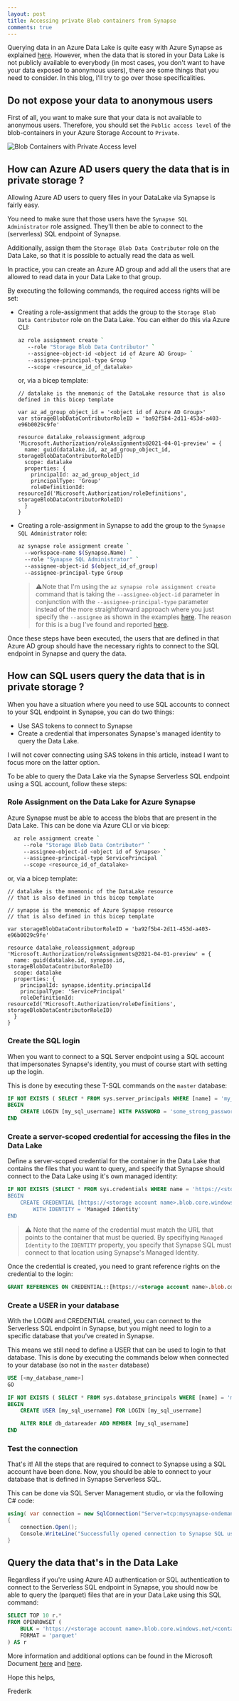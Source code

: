 ```yaml
---
layout: post
title: Accessing private Blob containers from Synapse
comments: true
---
```


Querying data in an Azure Data Lake is quite easy with Azure Synapse as explained [here](https://fgheysels.github.io/querying-datalake-with-synapse/).
However, when the data that is stored in your Data Lake is not publicly available to everybody (in most cases, you don't want to have your data exposed to anonymous users), there are some things that you need to consider.
In this blog, I'll try to go over those specificalities.

## Do not expose your data to anonymous users

First of all, you want to make sure that your data is not available to anonymous users.
Therefore, you should set the `Public access level` of the blob-containers in your Azure Storage Account to `Private`.

![Blob Containers with Private Access level](./../images/posts/access-private-containers-synapse/blob-containers-private-access-level.png)

## How can Azure AD users query the data that is in private storage ?

Allowing Azure AD users to query files in your DataLake via Synapse is fairly easy.

You need to make sure that those users have the `Synapse SQL Administrator` role assigned.  They'll then be able to connect to the (serverless) SQL endpoint of Synapse.

Additionally, assign them the `Storage Blob Data Contributor` role on the Data Lake, so that it is possible to actually read the data as well.

In practice, you can create an Azure AD group and add all the users that are allowed to read data in your Data Lake to that group.

By executing the following commands, the required access rights will be set:

- Creating a role-assignment that adds the group to the `Storage Blob Data Contributor` role on the Data Lake.  You can either do this via Azure CLI:

  ```bash
  az role assignment create `
     --role "Storage Blob Data Contributor" `
     --assignee-object-id <object id of Azure AD Group> `
     --assignee-principal-type Group `
     --scope <resource_id_of_datalake>
  ```

  or, via a bicep template:

  ```bicep
  // datalake is the mnemonic of the DataLake resource that is also defined in this bicep template

  var az_ad_group_object_id = '<object id of Azure AD Group>'
  var storageBlobDataContributorRoleID = 'ba92f5b4-2d11-453d-a403-e96b0029c9fe'

  resource datalake_roleassignment_adgroup 'Microsoft.Authorization/roleAssignments@2021-04-01-preview' = {
    name: guid(datalake.id, az_ad_group_object_id, storageBlobDataContributorRoleID)
    scope: datalake
    properties: {      
      principalId: az_ad_group_object_id
      principalType: 'Group'
      roleDefinitionId: resourceId('Microsoft.Authorization/roleDefinitions', storageBlobDataContributorRoleID)
    }
  }
  ```

- Creating a role-assignment in Synapse to add the group to the `Synapse SQL Administrator` role:

  ```bash
  az synapse role assignment create `
    --workspace-name $(Synapse.Name) `
    --role "Synapse SQL Administrator" `
    --assignee-object-id $(object_id_of_group) 
    --assignee-principal-type Group
  ```

  >⚠️Note that I'm using the `az synapse role assignment create` command that is taking the `--assignee-object-id` parameter in conjunction with the `--assignee-principal-type` parameter instead of the more straightforward approach where you just specify the `--assignee` as shown in the examples [here](https://docs.microsoft.com/en-us/cli/azure/synapse/role/assignment?view=azure-cli-latest#az-synapse-role-assignment-create-examples).  The reason for this is a bug I've found and reported [here](https://github.com/Azure/azure-cli/issues/22078).

Once these steps have been executed, the users that are defined in that Azure AD group should have the necessary rights to connect to the SQL endpoint in Synapse and query the data.

## How can SQL users query the data that is in private storage ?

When you have a situation where you need to use SQL accounts to connect to your SQL endpoint in Synapse, you can do two things:

- Use SAS tokens to connect to Synapse
- Create a credential that impersonates Synapse's managed identity to query the Data Lake.

I will not cover connecting using SAS tokens in this article, instead I want to focus more on the latter option.

To be able to query the Data Lake via the Synapse Serverless SQL endpoint using a SQL account, follow these steps:

### Role Assignment on the Data Lake for Azure Synapse

Azure Synapse must be able to access the blobs that are present in the Data Lake.  This can be done via Azure CLI or via bicep:

```bash
  az role assignment create `
     --role "Storage Blob Data Contributor" `
     --assignee-object-id <object id of Synapse> `
     --assignee-principal-type ServicePrincipal `
     --scope <resource_id_of_datalake>
  ```

  or, via a bicep template:

  ```bicep
  // datalake is the mnemonic of the DataLake resource 
  // that is also defined in this bicep template

  // synapse is the mnemonic of Azure Synapse resource 
  // that is also defined in this bicep template

  var storageBlobDataContributorRoleID = 'ba92f5b4-2d11-453d-a403-e96b0029c9fe'

  resource datalake_roleassignment_adgroup 'Microsoft.Authorization/roleAssignments@2021-04-01-preview' = {
    name: guid(datalake.id, synapse.id, storageBlobDataContributorRoleID)
    scope: datalake
    properties: {      
      principalId: synapse.identity.principalId
      principalType: 'ServicePrincipal'
      roleDefinitionId: resourceId('Microsoft.Authorization/roleDefinitions', storageBlobDataContributorRoleID)
    }
  }
  ```

### Create the SQL login

When you want to connect to a SQL Server endpoint using a SQL account that impersonates Synapse's identity, you must of course start with setting up the login.

This is done by executing these T-SQL commands on the `master` database:

```sql
IF NOT EXISTS ( SELECT * FROM sys.server_principals WHERE [name] = 'my_sql_username' )
BEGIN
    CREATE LOGIN [my_sql_username] WITH PASSWORD = 'some_strong_password'    
END
```

### Create a server-scoped credential for accessing the files in the Data Lake

Define a server-scoped credential for the container in the Data Lake that contains the files that you want to query, and specify that Synapse should connect to the Data Lake using it's own managed identity:

```sql
IF NOT EXISTS (SELECT * FROM sys.credentials WHERE name = 'https://<storage account name>.blob.core.windows.net/<container_name>)
BEGIN
    CREATE CREDENTIAL [https://<storage account name>.blob.core.windows.net/<container_name>]
        WITH IDENTITY = 'Managed Identity'
END
```

> ⚠️ Note that the name of the credential must match the URL that points to the container that must be queried.
> By specifiying `Managed Identity` to the `IDENTITY` property, you specify that Synapse SQL must connect to that location using Synapse's Managed Identity.

Once the credential is created, you need to grant reference rights on the credential to the login:

```sql
GRANT REFERENCES ON CREDENTIAL::[https://<storage account name>.blob.core.windows.net/<container_name>] TO [my_sql_username]
```

### Create a USER in your database

With the LOGIN and CREDENTIAL created, you can connect to the Serverless SQL endpoint in Synapse, but you might need to login to a specific database that you've created in Synapse.

This means we still need to define a USER that can be used to login to that database.
This is done by executing the commands below when connected to your database (so not in the `master` database)

```sql
USE [<my_database_name>]
GO

IF NOT EXISTS ( SELECT * FROM sys.database_principals WHERE [name] = 'my_sql_username' )
BEGIN
    CREATE USER [my_sql_username] FOR LOGIN [my_sql_username]

    ALTER ROLE db_datareader ADD MEMBER [my_sql_username]    
END
```

### Test the connection

That's it!  All the steps that are required to connect to Synapse using a SQL account have been done.
Now, you should be able to connect to your database that is defined in Synapse Serverless SQL.

This can be done via SQL Server Management studio, or via the following C# code:

```csharp
using( var connection = new SqlConnection("Server=tcp:mysynapse-ondemand.sql.azuresynapse.net,1433;Database=<my_database_name>;User ID=<my_sql_username>;Password=<some_strong_password>;Trusted_Connection=False;Encrypt=True;") )
{
    connection.Open();
    Console.WriteLine("Successfully opened connection to Synapse SQL using SQL authentication");
}
```

## Query the data that's in the Data Lake

Regardless if you're using Azure AD authentication or SQL authentication to connect to the Serverless SQL endpoint in Synapse, you should now be able to query the (parquet) files that are in your Data Lake using this SQL command:

```sql
SELECT TOP 10 r.* 
FROM OPENROWSET (
    BULK = 'https://<storage account name>.blob.core.windows.net/<container name>/*.parquet',
    FORMAT = 'parquet'
) AS r

```

More information and additional options can be found in the Microsoft Document [here](https://docs.microsoft.com/en-us/azure/synapse-analytics/sql/develop-openrowset) and [here](https://docs.microsoft.com/en-us/azure/synapse-analytics/sql/develop-storage-files-overview?tabs=impersonation#query-files-using-openrowset).

Hope this helps,

Frederik